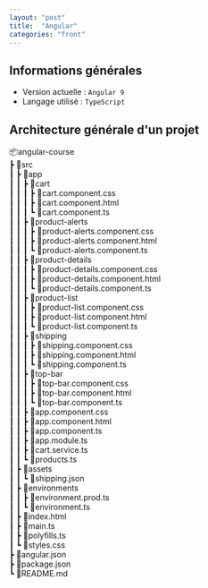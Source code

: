 ```yaml
---
layout: "post"  
title:  "Angular"  
categories: "front"  
---
```


## Informations générales 
* Version actuelle : `Angular 9`
* Langage utilisé : `TypeScript`

## Architecture générale d'un projet

📦angular-course  
 ┣ 📂src  
 ┃ ┣ 📂app  
 ┃ ┃ ┣ 📂cart  
 ┃ ┃ ┃ ┣ 📜cart.component.css  
 ┃ ┃ ┃ ┣ 📜cart.component.html  
 ┃ ┃ ┃ ┗ 📜cart.component.ts  
 ┃ ┃ ┣ 📂product-alerts  
 ┃ ┃ ┃ ┣ 📜product-alerts.component.css  
 ┃ ┃ ┃ ┣ 📜product-alerts.component.html  
 ┃ ┃ ┃ ┗ 📜product-alerts.component.ts  
 ┃ ┃ ┣ 📂product-details  
 ┃ ┃ ┃ ┣ 📜product-details.component.css  
 ┃ ┃ ┃ ┣ 📜product-details.component.html  
 ┃ ┃ ┃ ┗ 📜product-details.component.ts  
 ┃ ┃ ┣ 📂product-list  
 ┃ ┃ ┃ ┣ 📜product-list.component.css  
 ┃ ┃ ┃ ┣ 📜product-list.component.html  
 ┃ ┃ ┃ ┗ 📜product-list.component.ts  
 ┃ ┃ ┣ 📂shipping  
 ┃ ┃ ┃ ┣ 📜shipping.component.css  
 ┃ ┃ ┃ ┣ 📜shipping.component.html  
 ┃ ┃ ┃ ┗ 📜shipping.component.ts  
 ┃ ┃ ┣ 📂top-bar  
 ┃ ┃ ┃ ┣ 📜top-bar.component.css  
 ┃ ┃ ┃ ┣ 📜top-bar.component.html  
 ┃ ┃ ┃ ┗ 📜top-bar.component.ts  
 ┃ ┃ ┣ 📜app.component.css  
 ┃ ┃ ┣ 📜app.component.html  
 ┃ ┃ ┣ 📜app.component.ts  
 ┃ ┃ ┣ 📜app.module.ts  
 ┃ ┃ ┣ 📜cart.service.ts  
 ┃ ┃ ┗ 📜products.ts  
 ┃ ┣ 📂assets  
 ┃ ┃ ┗ 📜shipping.json  
 ┃ ┣ 📂environments  
 ┃ ┃ ┣ 📜environment.prod.ts  
 ┃ ┃ ┗ 📜environment.ts  
 ┃ ┣ 📜index.html  
 ┃ ┣ 📜main.ts  
 ┃ ┣ 📜polyfills.ts  
 ┃ ┗ 📜styles.css  
 ┣ 📜angular.json  
 ┣ 📜package.json  
 ┗ 📜README.md  

